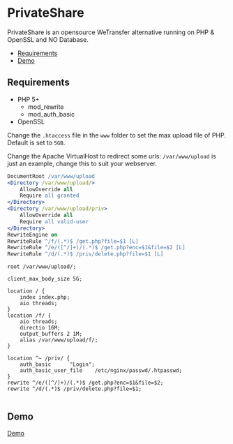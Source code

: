 # PrivateShare
PrivateShare is an opensource WeTransfer alternative running on PHP & OpenSSL and NO Database. 

- [Requirements](https://github.com/Dunky13/PrivateShare/tree/master#requirements)
- [Demo](https://github.com/Dunky13/PrivateShare/tree/master#demo)

## Requirements
- PHP 5+
  - mod_rewrite
  - mod_auth_basic
- OpenSSL

Change the `.htaccess` file in the `www` folder to set the max upload file of PHP. Default is set to `5GB`.

Change the Apache VirtualHost to redirect some urls:
  `/var/www/upload` is just an example, change this to suit your webserver.
```apache
DocumentRoot /var/www/upload
<Directory /var/www/upload/>
    AllowOverride all
    Require all granted
</Directory>
<Directory /var/www/upload/priv>
    AllowOverride all
    Require all valid-user
</Directory>
RewriteEngine on
RewriteRule ^/f/(.*)$ /get.php?file=$1 [L]
RewriteRule ^/e/([^/]+)/(.*)$ /get.php?enc=$1&file=$2 [L]
RewriteRule ^/d/(.*)$ /priv/delete.php?file=$1 [L]
```

```nginx
root /var/www/upload/;

client_max_body_size 5G;

location / {
	index index.php;
	aio threads;
}
location /f/ {
	aio threads;
	directio 16M;
	output_buffers 2 1M;
	alias /var/www/upload/f/;
}

location ^~ /priv/ {
	auth_basic      "Login";
	auth_basic_user_file    /etc/nginx/passwd/.htpasswd;
}
rewrite ^/e/([^/]+)/(.*)$ /get.php?enc=$1&file=$2;
rewrite ^/d/(.*)$ /priv/delete.php?file=$1;


```

## Demo
[Demo](https://share.went.io)
